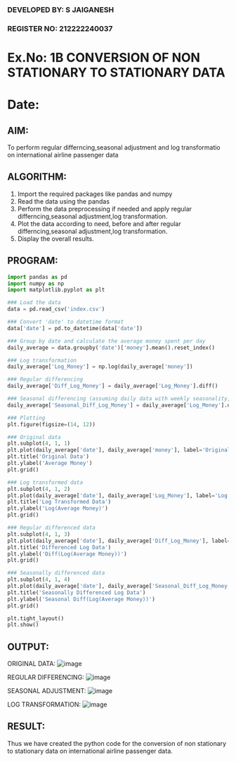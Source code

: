 ### DEVELOPED BY: S JAIGANESH
### REGISTER NO: 212222240037

# Ex.No: 1B                     CONVERSION OF NON STATIONARY TO STATIONARY DATA
# Date: 

## AIM:
To perform regular differncing,seasonal adjustment and log transformatio on international airline passenger data
## ALGORITHM:
1. Import the required packages like pandas and numpy
2. Read the data using the pandas
3. Perform the data preprocessing if needed and apply regular differncing,seasonal adjustment,log transformation.
4. Plot the data according to need, before and after regular differncing,seasonal adjustment,log transformation.
5. Display the overall results.
## PROGRAM:

```python
import pandas as pd
import numpy as np
import matplotlib.pyplot as plt

### Load the data
data = pd.read_csv('index.csv')

### Convert 'date' to datetime format
data['date'] = pd.to_datetime(data['date'])

### Group by date and calculate the average money spent per day
daily_average = data.groupby('date')['money'].mean().reset_index()

### Log transformation
daily_average['Log_Money'] = np.log(daily_average['money'])

### Regular differencing
daily_average['Diff_Log_Money'] = daily_average['Log_Money'].diff()

### Seasonal differencing (assuming daily data with weekly seasonality, period=7)
daily_average['Seasonal_Diff_Log_Money'] = daily_average['Log_Money'].diff(7)

### Plotting
plt.figure(figsize=(14, 12))

### Original data
plt.subplot(4, 1, 1)
plt.plot(daily_average['date'], daily_average['money'], label='Original')
plt.title('Original Data')
plt.ylabel('Average Money')
plt.grid()

### Log transformed data
plt.subplot(4, 1, 2)
plt.plot(daily_average['date'], daily_average['Log_Money'], label='Log Transformed', color='orange')
plt.title('Log Transformed Data')
plt.ylabel('Log(Average Money)')
plt.grid()

### Regular differenced data
plt.subplot(4, 1, 3)
plt.plot(daily_average['date'], daily_average['Diff_Log_Money'], label='Differenced', color='green')
plt.title('Differenced Log Data')
plt.ylabel('Diff(Log(Average Money))')
plt.grid()

### Seasonally differenced data
plt.subplot(4, 1, 4)
plt.plot(daily_average['date'], daily_average['Seasonal_Diff_Log_Money'], label='Seasonally Differenced', color='red')
plt.title('Seasonally Differenced Log Data')
plt.ylabel('Seasonal Diff(Log(Average Money))')
plt.grid()

plt.tight_layout()
plt.show()
```

## OUTPUT:

ORIGINAL DATA: 
![image](https://github.com/user-attachments/assets/7114c3dc-4ce8-48c2-bbbe-185d47deb1e2)


REGULAR DIFFERENCING:
![image](https://github.com/user-attachments/assets/58cd43ed-f7a5-4636-9bf0-fee1bbb8b916)


SEASONAL ADJUSTMENT:
![image](https://github.com/user-attachments/assets/9bf9a420-e1ba-449e-80fc-d7cda1788c78)


LOG TRANSFORMATION:
![image](https://github.com/user-attachments/assets/50639d5a-caab-4147-842e-db5dc7fa1586)



## RESULT:
Thus we have created the python code for the conversion of non stationary to stationary data on international airline passenger
data.
